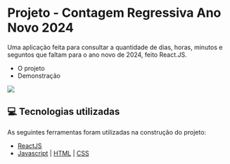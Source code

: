 # Projeto - Contagem Regressiva Ano Novo 2024

Uma aplicação feita para consultar a quantidade de dias, horas, minutos e seguntos que faltam para o ano novo de 2024, feito React.JS.

- O projeto
- Demonstração
<img src="contagemRegressiva/public/AnoNovo.gif"/>

<br />

## 💻 Tecnologias utilizadas
As seguintes ferramentas foram utilizadas na construção do projeto:
- [ReactJS](https://reactjs.org/)
- [Javascript](https://developer.mozilla.org/en-US/docs/Web/JavaScript) | [HTML](https://developer.mozilla.org/en-US/docs/Web/HTML) | [CSS](https://developer.mozilla.org/en-US/docs/Web/CSS)


